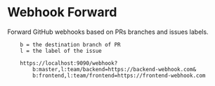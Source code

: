 # Webhook Forward

Forward GitHub webhooks based on PRs branches and issues labels.

```
    b = the destination branch of PR
    l = the label of the issue    

    https://localhost:9090/webhook?
        b:master,l:team/backend=https://backend-webhook.com&
        b:frontend,l:team/frontend=https://frontend-webhook.com
```
